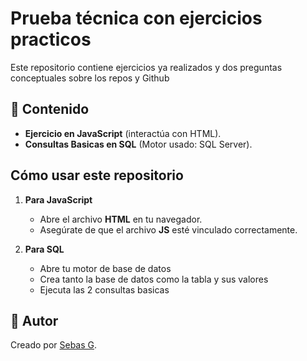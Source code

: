 # Prueba técnica con ejercicios practicos 

Este repositorio contiene ejercicios ya realizados y dos preguntas conceptuales sobre los repos y Github 

## 📂 Contenido
-  **Ejercicio en JavaScript** (interactúa con HTML).  
- **Consultas Basicas en SQL** (Motor usado: SQL Server).

##  Cómo usar este repositorio
1. **Para JavaScript**  
   - Abre el archivo **HTML** en tu navegador.  
   - Asegúrate de que el archivo **JS** esté vinculado correctamente.  

2. **Para SQL**
   - Abre tu motor de base de datos
   - Crea tanto la base de datos como la tabla y sus valores
   - Ejecuta las 2 consultas basicas 

## 📌 Autor
Creado por [Sebas G](https://github.com/5h4rKYCode).  
